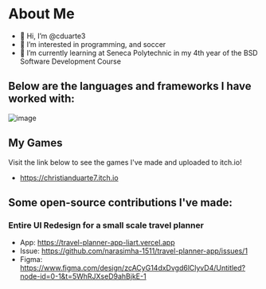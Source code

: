 # About Me
- 👋 Hi, I’m @cduarte3
- 👀 I’m interested in programming, and soccer
- 🌱 I’m currently learning at Seneca Polytechnic in my 4th year of the BSD Software Development Course

Below are the languages and frameworks I have worked with:
--
![image](https://github.com/cduarte3/cduarte3/assets/97495088/3e784d51-c58d-4d7f-9b5b-a4c8d328ab81)


<!---
cduarte3/cduarte3 is a ✨ special ✨ repository because its `README.md` (this file) appears on your GitHub profile.
You can click the Preview link to take a look at your changes.
--->
## My Games
Visit the link below to see the games I've made and uploaded to itch.io!
- https://christianduarte7.itch.io

## Some open-source contributions I've made:
### Entire UI Redesign for a small scale travel planner
- App: https://travel-planner-app-liart.vercel.app
- Issue: https://github.com/narasimha-1511/travel-planner-app/issues/1
- Figma: https://www.figma.com/design/zcACyG14dxDvgd6lClyvD4/Untitled?node-id=0-1&t=5WhRJXseD9ahBjkE-1
